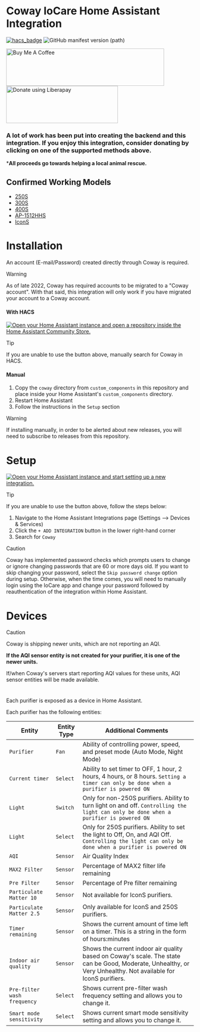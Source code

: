 # Coway IoCare Home Assistant Integration


[![hacs_badge](https://img.shields.io/badge/HACS-Default-orange.svg)](https://github.com/hacs/integration) ![GitHub manifest version (path)](https://img.shields.io/github/manifest-json/v/RobertD502/home-assistant-iocare?filename=custom_components%2Fcoway%2Fmanifest.json)

<a href="https://www.buymeacoffee.com/RobertD502" target="_blank"><img src="https://cdn.buymeacoffee.com/buttons/default-orange.png" alt="Buy Me A Coffee" height="100" width="424"></a>
<a href="https://liberapay.com/RobertD502/donate"><img alt="Donate using Liberapay" src="https://liberapay.com/assets/widgets/donate.svg" height="100" width="300"></a>

### A lot of work has been put into creating the backend and this integration. If you enjoy this integration, consider donating by clicking on one of the supported methods above.

***All proceeds go towards helping a local animal rescue.**

## Confirmed Working Models
- [250S](https://cowaymega.com/products/airmega-250s)
- [300S](https://cowaymega.com/products/airmega-300s)
- [400S](https://cowaymega.com/products/airmega-400s)
- [AP-1512HHS](https://cowaymega.com/products/airmega-ap-1512hhs-ap-1519p)
- [IconS](https://cowaymega.com/products/airmega-icons)

# Installation

An account (E-mail/Password) created directly through Coway is required.
> [!Warning]
> As of late 2022, Coway has required accounts to be migrated to a "Coway account". With that said, this integration will only work if you have migrated your account to a Coway account. 

#### With HACS
[![Open your Home Assistant instance and open a repository inside the Home Assistant Community Store.](https://my.home-assistant.io/badges/hacs_repository.svg)](https://my.home-assistant.io/redirect/hacs_repository/?owner=RobertD502&repository=home-assistant-iocare&category=integration)

> [!Tip]
> If you are unable to use the button above, manually search for Coway in HACS.

#### Manual
1. Copy the `coway` directory from `custom_components` in this repository and place inside your Home Assistant's `custom_components` directory.
2. Restart Home Assistant
3. Follow the instructions in the `Setup` section

> [!WARNING]
> If installing manually, in order to be alerted about new releases, you will need to subscribe to releases from this repository.

# Setup
[![Open your Home Assistant instance and start setting up a new integration.](https://my.home-assistant.io/badges/config_flow_start.svg)](https://my.home-assistant.io/redirect/config_flow_start/?domain=coway)

> [!Tip]
> If you are unable to use the button above, follow the steps below:
> 1. Navigate to the Home Assistant Integrations page (Settings --> Devices & Services)
> 2. Click the `+ ADD INTEGRATION` button in the lower right-hand corner
> 3. Search for `Coway`

> [!Caution]
> Coway has implemented password checks which prompts users to change or ignore changing passwords that are 60 or more days old. If you want to skip changing your password, select the `Skip password change` option during setup. Otherwise, when the time comes, you will need to manually login using the IoCare app and change your password followed by reauthentication of the integration within Home Assistant. 

# Devices

> [!Caution]
>
> Coway is shipping newer units, which are not reporting an AQI. 
>
> **If the AQI sensor entity is not created for your purifier, it is one of the newer units.**
> 
> If/when Coway's servers start reporting AQI values for these units, AQI sensor entities will be made available.


#

Each purifier is exposed as a device in Home Assistant.

Each purifier has the following entities:



| Entity | Entity Type | Additional Comments |
| --- | --- | --- |
| `Purifier` | `Fan` | Ability of controlling power, speed, and preset mode (Auto Mode, Night Mode) |
| `Current timer` | `Select` | Ability to set timer to OFF, 1 hour, 2 hours, 4 hours, or 8 hours. `Setting a timer can only be done when a purifier is powered ON` |
| `Light` | `Switch` | Only for non-250S purifiers. Ability to turn light on and off. `Controlling the light can only be done when a purifier is powered ON` |
| `Light` | `Select` | Only for 250S purifiers. Ability to set the light to Off, On, and AQI Off. `Controlling the light can only be done when a purifier is powered ON` |
| `AQI` | `Sensor` | Air Quality Index |
| `MAX2 Filter` | `Sensor` | Percentage of MAX2 filter life remaining |
| `Pre Filter` | `Sensor` | Percentage of Pre filter remaining |
| `Particulate Matter 10` | `Sensor` | Not available for IconS purifiers. |
| `Particulate Matter 2.5` | `Sensor` | Only available for IconS and 250S purifiers. |
| `Timer remaining` | `Sensor` | Shows the current amount of time left on a timer. This is a string in the form of hours:minutes |
| `Indoor air quality` | `Sensor` | Shows the current indoor air quality based on Coway's scale. The state can be Good, Moderate, Unhealthy, or Very Unhealthy. Not available for IconS purifiers. |
| `Pre-filter wash frequency` | `Select` | Shows current pre-filter wash frequency setting and allows you to change it. |
| `Smart mode sensitivity` | `Select` | Shows current smart mode sensitivity setting and allows you to change it. |

